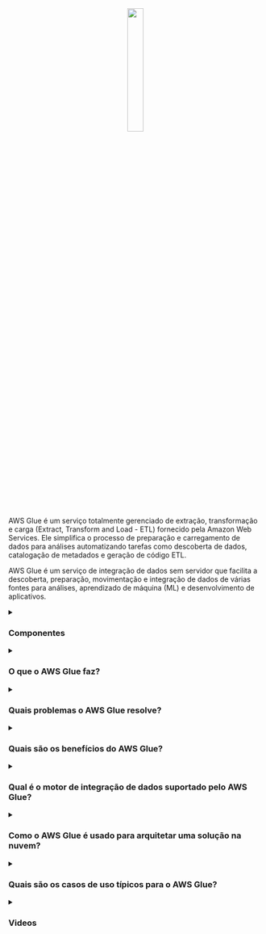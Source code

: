 <div align="center">
  <img src="https://miro.medium.com/v2/resize:fit:299/1*6vvtwkEFppDrUiTC9ELP2g.png" width="25%">
</div>
<br/>

AWS Glue é um serviço totalmente gerenciado de extração, transformação e carga (Extract, Transform and Load - ETL) fornecido pela Amazon Web Services. Ele simplifica o processo de preparação e carregamento de dados para análises automatizando tarefas como descoberta de dados, catalogação de metadados e geração de código ETL.

AWS Glue é um serviço de integração de dados sem servidor que facilita a descoberta, preparação, movimentação e integração de dados de várias fontes para análises, aprendizado de máquina (ML) e desenvolvimento de aplicativos.


<details><summary><h3>Componentes</h3></summary>

#### Integração de Dados

Escolha seu motor de integração de dados preferido no AWS Glue para suportar seus usuários e cargas de trabalho. Componentes como o Catálogo de Dados, Motor ETL, Jobs ETL e Crawlers facilitam a integração de dados de várias fontes, permitindo que os usuários extraiam, transformem e carreguem dados para análise.

<div align="center">
  <img src="https://d1.awsstatic.com/reInvent/reinvent-2022/glue/Product-Page-Diagram_AWS-Glue_for-Ray%402x.f34b47cf0280c7d843ea457b704ea512bebd91d5.png">
</div>

#### ETL Orientado por Eventos
Os acionadores permitem fluxos de trabalho ETL orientados por eventos, permitindo que os usuários agendem ou acionem jobs ETL com base em eventos como chegada ou alterações de dados. Isso garante que o processamento de dados ocorra em resposta a eventos específicos, permitindo análises em tempo real ou quase em tempo real.
AWS Glue pode executar seus jobs de extração, transformação e carga (ETL) conforme novos dados chegam. Por exemplo, você pode configurar o AWS Glue para iniciar seus jobs ETL assim que novos dados se tornarem disponíveis no Amazon Simple Storage Service (S3).

<div align="center">
  <img src="https://d1.awsstatic.com/products/aws-glue/product-page-diagram_AWS-Glue_Event-Driven-ETL-Pipelines%20(4).3f3f393bfdb3deefdf183c1cfd39741f99eed6c6.png">
</div>

#### Catálogo de Dados AWS Glue

Você pode usar o Catálogo de Dados para descobrir e pesquisar rapidamente vários conjuntos de dados da AWS sem mover os dados. Uma vez catalogados, os dados estão imediatamente disponíveis para pesquisa e consulta usando o Amazon Athena, Amazon EMR e o Amazon Redshift Spectrum.
O Catálogo de Dados Glue serve como um repositório de metadados centralizado para armazenar informações sobre fontes de dados, esquemas e tabelas. Facilita a descoberta, pesquisa e compreensão de dados, aumentando a eficiência da gestão e análise de dados.

<div align="center">
  <img src="https://d1.awsstatic.com/products/aws-glue/product-page-diagram_AWS-Glue_Unified-View%20(3).cbbd4734e6a79cc3d2569064d0010605a0a307ae.png">
</div>

#### Job ETL sem código

O AWS Glue Studio facilita a criação, execução e monitoramento visual de jobs ETL do AWS Glue. Você pode criar jobs ETL que movem e transformam dados usando um editor de arrastar e soltar, e o AWS Glue gera automaticamente o código.

<div align="center">
  <img src="https://d1.awsstatic.com/products/aws-glue/product-page-diagram_AWS-Glue_Elixir%20(2).522ef785088de982530b9fdde4c8be146562fa0f.png">
</div>

#### Gerenciamento e monitoramento da qualidade dos dados

O AWS Glue Data Quality automatiza a criação, gerenciamento e monitoramento de regras de qualidade de dados para garantir dados de alta qualidade em seus data lakes e pipelines.

<div align="center">
  <img src="https://d1.awsstatic.com/reInvent/reinvent-2022/glue/Product-Page-Diagram_AWS-Glue_Data-Quality%402x.121ffd889bd81b67268beed4f6f1424454ebae4d.png">
</div>

#### Preparação de dados

Com o AWS Glue DataBrew, você pode explorar e experimentar dados diretamente do seu data lake, data warehouses e bancos de dados, incluindo Amazon S3, Amazon Redshift, AWS Lake Formation, Amazon Aurora e Amazon Relational Database Service (RDS). Você pode escolher entre mais de 250 transformações pré-criadas no DataBrew para automatizar tarefas de preparação de dados, como filtragem de anomalias, padronização de formatos e correção de valores inválidos.

<div align="center">
  <img src="https://d1.awsstatic.com/products/aws-glue/product-page-diagram_AWS-Glue_Self-Service-Visual-Data%20(2).0e1a87155040f71dcc92464a283f1adddd39cf85.png">
</div>

</details>


<details><summary> <h3>O que o AWS Glue faz?</h3></summary>
O AWS Glue automatiza o processo de ETL, permitindo que os usuários preparem e carreguem facilmente dados para análises. Ele descobre e cataloga metadados sobre várias fontes de dados, incluindo bancos de dados, tabelas e esquemas. Com o AWS Glue, os usuários podem criar e executar jobs ETL sem a necessidade de provisionar ou gerenciar infraestrutura.
</details>

<details><summary> <h3>Quais problemas o AWS Glue resolve?</h3></summary>
  
O AWS Glue aborda vários desafios no processo de preparação e ETL de dados, incluindo:

- Esforço manual: Processos tradicionais de ETL exigem um esforço manual significativo para descoberta de dados, mapeamento de esquema e criação de jobs ETL.
- Escalabilidade: Gerenciar e dimensionar infraestrutura ETL para lidar com grandes volumes de dados pode ser complexo e demorado.
- Integração de dados: Integrar dados de fontes díspares com formatos e estruturas variadas pode ser desafiador sem uma solução centralizada.

</details>


<details><summary><h3>Quais são os benefícios do AWS Glue?</h3></summary>

Alguns benefícios chave do AWS Glue incluem:

- Automação: O AWS Glue automatiza muitas tarefas envolvidas no processo de ETL, reduzindo a necessidade de intervenção manual.
- Escalabilidade: Como um serviço totalmente gerenciado, o AWS Glue pode dimensionar automaticamente recursos para lidar com cargas de trabalho e volumes de dados variáveis.
- Economia de custos: Os usuários pagam apenas pelos recursos consumidos por seus jobs ETL, eliminando a necessidade de investimento inicial em infraestrutura.
- Catalogação de dados: O AWS Glue fornece um repositório de metadados centralizado (Catálogo de Dados Glue) que facilita a descoberta, pesquisa e compreensão de ativos de dados.
    
</details>


<details><summary><h3>Qual é o motor de integração de dados suportado pelo AWS Glue?</h3></summary>
O AWS Glue suporta o Apache Spark e o Apache PySpark como seus motores de integração de dados. Esses motores fornecem capacidades de processamento distribuído para executar jobs ETL em escala.
</details>


<details><summary> <h3>Como o AWS Glue é usado para arquitetar uma solução na nuvem?</h3></summary>
Em uma arquitetura de solução na nuvem, o AWS Glue pode ser usado para orquestrar e automatizar o processo de preparação e ETL de dados. Ele se integra a outros serviços da AWS, como Amazon S3, Amazon Redshift e Amazon RDS para extrair dados de várias fontes, transformá-los conforme necessário e carregá-los em destinos de destino para análise.
</details>

<details><summary><h3>Quais são os casos de uso típicos para o AWS Glue?</h3></summary>
Casos de uso comuns para o AWS Glue incluem:

- Armazenamento de dados: Preparação e carregamento de dados em data warehouses para análises e relatórios.
- Data lakes: Ingestão, transformação e catalogação de dados para armazenamento em data lakes.
- Análises em tempo real: Processamento e análise de dados em streaming em tempo real para obter insights.
- Migração de dados: Movimentação de dados entre diferentes sistemas de armazenamento ou bancos de dados.  
</details>

<details><summary><h3>Videos</h3></summary>
  <div align="center">
    <a href="https://www.youtube.com/watch?v=HlVOQ5eMUf8" target="_blank">
        <img width="640" height="360" src="https://i.ytimg.com/vi/HlVOQ5eMUf8/maxresdefault.jpg" alt="Watch Video" />
    </a>
  </div>
  <hr/>
    <div align="center">
    <a href="https://www.youtube.com/watch?v=eDzUaGyVoyI" target="_blank">
        <img width="640" height="360" src="https://i.ytimg.com/vi_webp/eDzUaGyVoyI/maxresdefault.webp" alt="Watch Video" />
    </a>
  </div>
</details>
